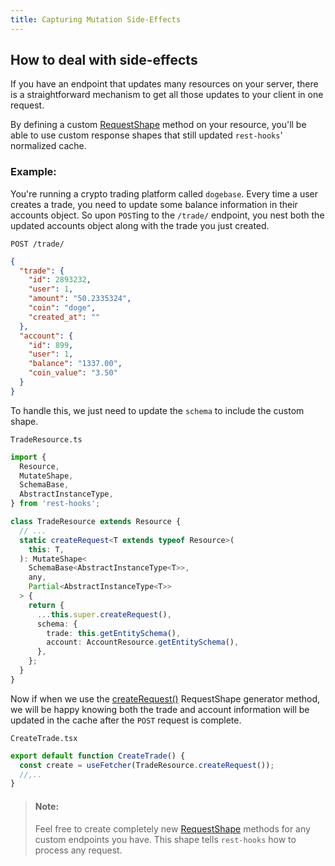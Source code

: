 ```yaml
---
title: Capturing Mutation Side-Effects
---
```


## How to deal with side-effects

If you have an endpoint that updates many resources on your server,
there is a straightforward mechanism to get all those updates
to your client in one request.

By defining a custom [RequestShape](../api/RequestShape.md) method on your resource,
you'll be able to use custom response shapes that still
updated `rest-hooks`' normalized cache.

### Example:

You're running a crypto trading platform called `dogebase`. Every time
a user creates a trade, you need to update some balance information
in their accounts object. So upon `POST`ing to the `/trade/` endpoint,
you nest both the updated accounts object along with the trade you just
created.

`POST /trade/`

```json
{
  "trade": {
    "id": 2893232,
    "user": 1,
    "amount": "50.2335324",
    "coin": "doge",
    "created_at": ""
  },
  "account": {
    "id": 899,
    "user": 1,
    "balance": "1337.00",
    "coin_value": "3.50"
  }
}
```

To handle this, we just need to update the `schema` to include the custom
shape.

`TradeResource.ts`

```typescript
import {
  Resource,
  MutateShape,
  SchemaBase,
  AbstractInstanceType,
} from 'rest-hooks';

class TradeResource extends Resource {
  // ...
  static createRequest<T extends typeof Resource>(
    this: T,
  ): MutateShape<
    SchemaBase<AbstractInstanceType<T>>,
    any,
    Partial<AbstractInstanceType<T>>
  > {
    return {
      ...this.super.createRequest(),
      schema: {
        trade: this.getEntitySchema(),
        account: AccountResource.getEntitySchema(),
      },
    };
  }
}
```

Now if when we use the [createRequest()](../api/Resource.md#createrequest) RequestShape generator method,
we will be happy knowing both the trade and account information will
be updated in the cache after the `POST` request is complete.

`CreateTrade.tsx`

```typescript
export default function CreateTrade() {
  const create = useFetcher(TradeResource.createRequest());
  //,..
}
```

> #### Note:
>
> Feel free to create completely new [RequestShape](../api/RequestShape.md) methods for any custom
> endpoints you have. This shape tells `rest-hooks` how to process any
> request.
